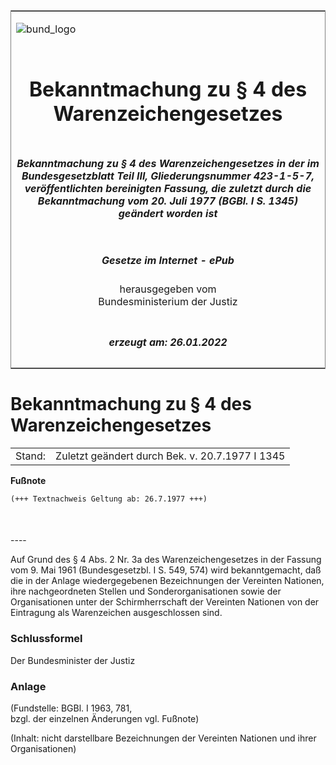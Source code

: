 <span id="DECKBLATT.html"></span>

<table border="0" frame="border" width="100%">

<tr valign="top">

<td align="left">

![bund\_logo](BfJ_2021_Web_de_de.gif)

</td>

<td align="right">

 

</td>

</tr>

<tr align="center" valign="middle">

<td colspan="2">

# Bekanntmachung zu § 4 des Warenzeichengesetzes

</td>

</tr>

<tr align="center" valign="middle">

<td colspan="2">

##### Bekanntmachung zu § 4 des Warenzeichengesetzes in der im Bundesgesetzblatt Teil III, Gliederungsnummer 423-1-5-7, veröffentlichten bereinigten Fassung, die zuletzt durch die Bekanntmachung vom 20. Juli 1977 (BGBl. I S. 1345) geändert worden ist

</td>

</tr>

<tr align="center" valign="middle">

<td colspan="2">

  
  

##### Gesetze im Internet - ePub  
  
herausgegeben vom  
Bundesministerium der Justiz

</td>

</tr>

<tr align="center" valign="bottom">

<td colspan="2">

  
  

##### erzeugt am: 26.01.2022

</td>

</tr>

</table>

<span id="BJNR007810963.html"></span>

# Bekanntmachung zu § 4 des Warenzeichengesetzes

<div>

<div class="jnhtml">

|        |                                                 |
| ------ | ----------------------------------------------- |
| Stand: | Zuletzt geändert durch Bek. v. 20.7.1977 I 1345 |

</div>

</div>

<div>

  
**Fußnote**

<div class="jnhtml">

<div>

<div class="jurAbsatz">

  

``` 
(+++ Textnachweis Geltung ab: 26.7.1977 +++)

 
```

</div>

</div>

</div>

</div>

<span id="BJNR007810963BJNE000100303.html"></span>

###   
\----

<div>

<div class="jnhtml">

<div>

<div class="jurAbsatz">

Auf Grund des § 4 Abs. 2 Nr. 3a des Warenzeichengesetzes in der Fassung
vom 9. Mai 1961 (Bundesgesetzbl. I S. 549, 574) wird bekanntgemacht, daß
die in der Anlage wiedergegebenen Bezeichnungen der Vereinten Nationen,
ihre nachgeordneten Stellen und Sonderorganisationen sowie der
Organisationen unter der Schirmherrschaft der Vereinten Nationen von der
Eintragung als Warenzeichen ausgeschlossen sind.

</div>

</div>

</div>

</div>

<span id="BJNR007810963BJNE000900303.html"></span>

### Schlussformel  

<div>

<div class="jnhtml">

<div>

<div class="jurAbsatz">

Der Bundesminister der Justiz

</div>

</div>

</div>

</div>

<span id="BJNR007810963BJNE000200303.html"></span>

### Anlage  

<div>

<div class="jnhtml">

<div>

<div class="jurAbsatz">

<div class="kommentar_Fundstelle">

(Fundstelle: BGBl. I 1963, 781,  
bzgl. der einzelnen Änderungen vgl. Fußnote)

</div>

  
  

<div class="kommentar_Hinweis">

(Inhalt: nicht darstellbare Bezeichnungen der Vereinten Nationen und
ihrer Organisationen)

</div>

</div>

</div>

</div>

</div>
